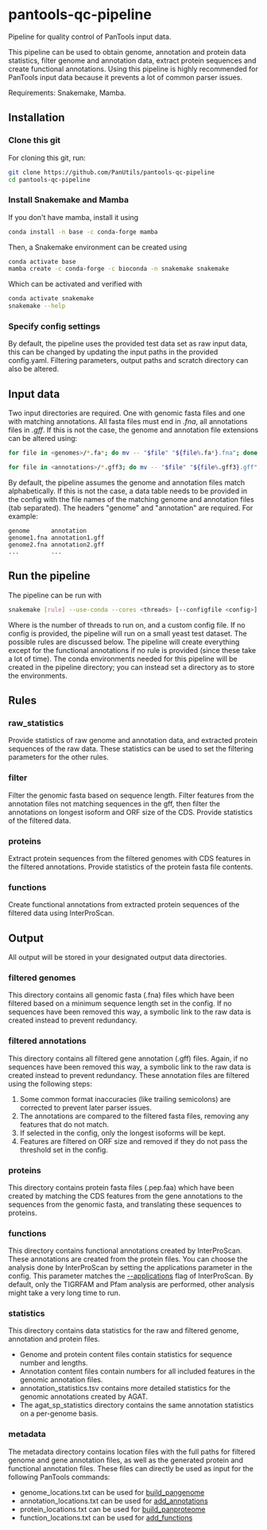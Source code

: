 # pantools-qc-pipeline
Pipeline for quality control of PanTools input data.

This pipeline can be used to obtain genome, annotation and protein data statistics,
filter genome and annotation data, extract protein sequences and create functional annotations.
Using this pipeline is highly recommended for PanTools input data because it prevents a lot
of common parser issues.

Requirements: Snakemake, Mamba.

## Installation
### Clone this git
For cloning this git, run:
```bash
git clone https://github.com/PanUtils/pantools-qc-pipeline
cd pantools-qc-pipeline
```

### Install Snakemake and Mamba
If you don't have mamba, install it using
```bash
conda install -n base -c conda-forge mamba
```

Then, a Snakemake environment can be created using
```bash
conda activate base
mamba create -c conda-forge -c bioconda -n snakemake snakemake
```

Which can be activated and verified with
```bash
conda activate snakemake
snakemake --help
```

### Specify config settings
By default, the pipeline uses the provided test data set as raw input data, 
this can be changed by updating the input paths in the provided config.yaml.
Filtering parameters, output paths and scratch directory can also be altered.

## Input data
Two input directories are required. One with genomic fasta files and one with matching annotations.
All fasta files must end in *.fna*, all annotations files in *.gff*. 
If this is not the case, the genome and annotation file extensions can be altered using:

```bash
for file in <genomes>/*.fa*; do mv -- "$file" "${file%.fa*}.fna"; done
```

```bash
for file in <annotations>/*.gff3; do mv -- "$file" "${file%.gff3}.gff"; done
```

By default, the pipeline assumes the genome and annotation files match alphabetically. 
If this is not the case, a data table needs to be provided in the config
with the file names of the matching genome and annotation files (tab separated). 
The headers "genome" and "annotation" are required. For example:
```tsv
genome      annotation
genome1.fna annotation1.gff
genome2.fna annotation2.gff
...         ...
```

## Run the pipeline
The pipeline can be run with

```bash
snakemake [rule] --use-conda --cores <threads> [--configfile <config>] [--conda-prefix <prefix>]
```

Where <threads> is the number of threads to run on, and <config> a custom config file.
If no config is provided, the pipeline will run on a small yeast test dataset.
The possible rules are discussed below. The pipeline will create everything except for the 
functional annotations if no rule is provided (since these take a lot of time).
The conda environments needed for this pipeline will be created in the pipeline directory;
you can instead set a directory as <prefix> to store the environments.

## Rules
### raw_statistics
Provide statistics of raw genome and annotation data, and extracted protein sequences of the raw data.
These statistics can be used to set the filtering parameters for the other rules.

### filter
Filter the genomic fasta based on sequence length. Filter features from the annotation files not matching 
sequences in the gff, then filter the annotations on longest isoform and ORF size of the CDS. 
Provide statistics of the filtered data.

### proteins
Extract protein sequences from the filtered genomes with CDS features in the filtered annotations.
Provide statistics of the protein fasta file contents.

### functions
Create functional annotations from extracted protein sequences of the filtered data using InterProScan.

## Output
All output will be stored in your designated output data directories.

### filtered genomes
This directory contains all genomic fasta (.fna) files which have been filtered based on a minimum sequence length
set in the config.
If no sequences have been removed this way, a symbolic link to the raw data is created instead to prevent redundancy.

### filtered annotations
This directory contains all filtered gene annotation (.gff) files. Again, if no sequences have been removed this way, 
a symbolic link to the raw data is created instead to prevent redundancy.
These annotation files are filtered using the following steps:
1. Some common format inaccuracies (like trailing semicolons) are corrected to prevent later parser issues.
2. The annotations are compared to the filtered fasta files, removing any features that do not match.
3. If selected in the config, only the longest isoforms will be kept.
4. Features are filtered on ORF size and removed if they do not pass the threshold set in the config.

### proteins
This directory contains protein fasta files (.pep.faa) which have been created by matching the CDS features from the 
gene annotations to the sequences from the genomic fasta, and translating these sequences to proteins.

### functions
This directory contains functional annotations created by InterProScan. These annotations are created from the protein 
files. You can choose the analysis done by InterProScan by setting the applications parameter in the config.
This parameter matches the [--applications](
https://interproscan-docs.readthedocs.io/en/latest/HowToRun.html#appl-applications-application-name-optional) 
flag of InterProScan. By default, only the TIGRFAM and Pfam analysis are performed, other analysis might take a very 
long time to run.

### statistics
This directory contains data statistics for the raw and filtered genome, annotation and protein files.
- Genome and protein content files contain statistics for sequence number and lengths.
- Annotation content files contain numbers for all included features in the genomic annotation files.
- annotation_statistics.tsv contains more detailed statistics for the genomic annotations created by AGAT.
- The agat_sp_statistics directory contains the same annotation statistics on a per-genome basis.

### metadata
The metadata directory contains location files with the full paths for filtered genome and gene annotation files, 
as well as the generated protein and functional annotation files. These files can directly be used as input for the 
following PanTools commands:
- genome_locations.txt can be used for [build_pangenome](
  https://pantools.readthedocs.io/en/stable/construction/build.html#build-pangenome)
- annotation_locations.txt can be used for [add_annotations](
  https://pantools.readthedocs.io/en/stable/construction/annotate.html#add-annotations)
- protein_locations.txt can be used for [build_panproteome](
  https://pantools.readthedocs.io/en/stable/construction/build.html#build-panproteome)
- function_locations.txt can be used for [add_functions](
  https://pantools.readthedocs.io/en/stable/construction/annotate.html#add-functions)